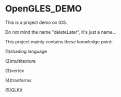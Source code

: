 # OpenGLES_DEMO
This is a project demo on IOS.

Do not mind the name "deleteLater", it's just a name...

This project mainly contains these konwledge point:

(1)shading language

(2)multitexture

(3)vertex

(4)tranforms

(5)GLKit
